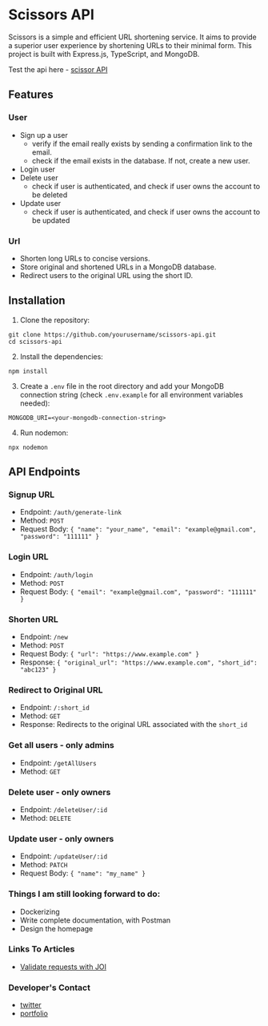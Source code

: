 # Scissors API

Scissors is a simple and efficient URL shortening service. It aims to provide a superior user experience by shortening URLs to their minimal form. This project is built with Express.js, TypeScript, and MongoDB.

Test the api here - [scissor API](https://documenter.getpostman.com/view/23410424/2s93z9aMxk)
## Features

### User
- Sign up a user
    - verify if the email really exists by sending a confirmation link to the email. 
    - check if the email exists in the database. If not, create a new user.
- Login user
- Delete user
    - check if user is authenticated, and check if user owns the account to be deleted
- Update user
    - check if user is authenticated, and check if user owns the account to be updated


### Url    
- Shorten long URLs to concise versions.
- Store original and shortened URLs in a MongoDB database.
- Redirect users to the original URL using the short ID.

## Installation

1.  Clone the repository:

```
git clone https://github.com/yourusername/scissors-api.git
cd scissors-api
```

2. Install the dependencies:

```
npm install
```

3. Create a `.env` file in the root directory and add your MongoDB connection string (check `.env.example` for all environment variables needed):

```
MONGODB_URI=<your-mongodb-connection-string>
```

4. Run nodemon:

```
npx nodemon
```

## API Endpoints

### Signup URL

- Endpoint: `/auth/generate-link`
- Method: `POST`
- Request Body: `{
    "name": "your_name",
    "email": "example@gmail.com",
    "password": "111111"
}`

### Login URL

- Endpoint: `/auth/login`
- Method: `POST`
- Request Body: `{
    "email": "example@gmail.com",
    "password": "111111"
}`

### Shorten URL

- Endpoint: `/new`
- Method: `POST`
- Request Body: `{ "url": "https://www.example.com" }`
- Response: `{ "original_url": "https://www.example.com", "short_id": "abc123" }`

### Redirect to Original URL

- Endpoint: `/:short_id`
- Method: `GET`
- Response: Redirects to the original URL associated with the `short_id`

### Get all users - only admins
- Endpoint: `/getAllUsers`
- Method: `GET`

### Delete user - only owners
- Endpoint: `/deleteUser/:id`
- Method: `DELETE`

### Update user - only owners
- Endpoint: `/updateUser/:id`
- Method: `PATCH`
- Request Body: `{ "name": "my_name" }`
### Things I am still looking forward to do:
  - Dockerizing
  - Write complete documentation, with Postman 
  - Design the homepage

### Links To Articles
- [Validate requests with JOI](https://allahisrabb.hashnode.dev/validating-post-requests-in-express-with-joi-and-typescript)

### Developer's Contact

- [twitter](https://twitter.com/allahisrabb?t=kz-S255eO8vb3GCg-PAZ2Q&s=09)
- [portfolio](https://cv1.mujeeburrahman.repl.co)
